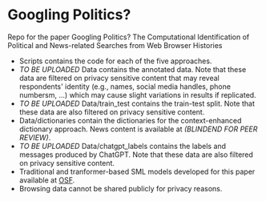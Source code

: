 # Googling Politics?
Repo for the paper Googling Politics? The Computational Identification of Political and News-related Searches from Web Browser Histories

* Scripts contains the code for each of the five approaches.
* *TO BE UPLOADED* Data contains the annotated data. Note that these data are filtered on privacy sensitive content that may reveal respondents' identity (e.g., names, social media handles, phone numbersm, ...) which may cause slight variations in results if replicated. 
* *TO BE UPLOADED* Data/train_test contains the train-test split. Note that these data are also filtered on privacy sensitive content.
* Data/dictionaries contain the dictionaries for the context-enhanced dictionary approach. News content is available at *(BLINDEND FOR PEER REVIEW)*.
* *TO BE UPLOADED* Data/chatgpt_labels contains the labels and messages produced by ChatGPT. Note that these data are also filtered on privacy sensitive content.
* Traditional and tranformer-based SML models developed for this paper available at [OSF](https://osf.io/yv7kb/?view_only=bb5a930621604cbeb1d2f6f000484001).
* Browsing data cannot be shared publicly for privacy reasons.
